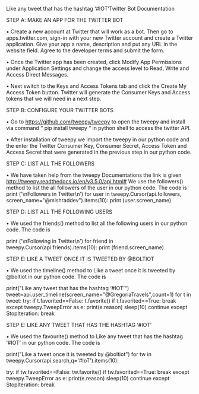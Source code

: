 Like	any	tweet	that	has	the	hashtag	‘#IOT’Twitter Bot Documentation


STEP A:      MAKE AN APP FOR THE TWITTER BOT

•	Create a new account at Twitter that will work as a bot. Then go to apps.twitter.com, sign-in with your new Twitter account and create a Twitter application. Give your app a name, description and put any URL in the website field. Agree to the developer terms and submit the form.

•	Once the Twitter app has been created, click Modify App Permissions under Application Settings and change the access level to Read, Write and Access Direct Messages.

•	Next switch to the Keys and Access Tokens tab and click the Create My Access Token button. Twitter will generate the Consumer Keys and Access tokens that we will need in a next step.

STEP B:  CONFIGURE YOUR TWITTER BOTS

•	Go to https://github.com/tweepy/tweepy to open the tweepy and install via command “ pip install tweepy “ in python shell to access the twitter API.

•	After installation of tweepy we import the tweepy in our python code and the  enter the Twitter Consumer Key, Consumer Secret, Access Token and Access Secret that were generated in the previous step in our python code.

STEP C:  LIST ALL THE FOLLOWERS

•	We have taken help from the tweepy Documentations the link is given http://tweepy.readthedocs.io/en/v3.5.0/api.html# 
We use the followers() method to list the all followers of the user in our python code. The code is
 print ('\nFollowers in Twitter\n')
for user in tweepy.Cursor(api.followers, screen_name="@mishraddev").items(10):
    print (user.screen_name)

STEP D:  LIST ALL THE FOLLOWING USERS

•	We used the friends() method to list all the following users in our python code. The code is 

print ('\nFollowing in Twitter\n')
for friend in tweepy.Cursor(api.friends).items(10):
    print (friend.screen_name)  

STEP E:  LIKE A TWEET ONCE	IT IS TWEETED	BY @BOLTIOT	

•	We used the timeline() method to Like	a tweet once it is tweeted by @boltiot  in our python code. The code is 

print("Like any tweet	that has the hashtag	‘#IOT’")
tweet=api.user_timeline(screen_name="@GregoriaTravels",count=1)
for t in tweet:
    try:
        if t.favorited==False:
            t.favorite()
        if t.favorited==True:
            break
    except tweepy.TweepError as e:
            print(e.reason)
            sleep(10)
            continue
    except StopIteration:
            break


STEP E:  LIKE ANY TWEET THAT HAS THE HASHTAG ‘#IOT’

•	We used the favourite() method to Like	any tweet	that has the hashtag ‘#IOT’ in our python code. The code is 

print("Like a tweet once it  is tweeted  by @boltiot")
for tw in tweepy.Cursor(api.search,q='#IoT').items(10): 
   
 try:
        if tw.favorited==False:
           tw.favorite()
        if tw.favorited==True:
           break
    except tweepy.TweepError as e:
               print(e.reason)
               sleep(10)
               continue
    except StopIteration:
               break


                

